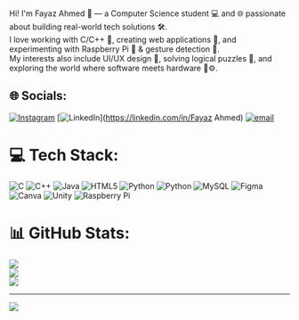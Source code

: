 Hi! I'm Fayaz Ahmed 👋 — a Computer Science student 💻 and  🌐 passionate about building real-world tech solutions 🛠️.<br>
I love working with C/C++ 🧠, creating web applications 🚀, and experimenting with Raspberry Pi 🍓 & gesture detection 🤖.<br>
My interests also include UI/UX design 🎨, solving logical puzzles 🧩, and exploring the world where software meets hardware 🔄⚙️.<br>


## 🌐 Socials:
[![Instagram](https://img.shields.io/badge/Instagram-%23E4405F.svg?logo=Instagram&logoColor=white)](https://instagram.com/fxxaz_exe_) [![LinkedIn](https://img.shields.io/badge/LinkedIn-%230077B5.svg?logo=linkedin&logoColor=white)](https://linkedin.com/in/Fayaz Ahmed) [![email](https://img.shields.io/badge/Email-D14836?logo=gmail&logoColor=white)](mailto:fayazahmedt10e5@gmail.com) 

# 💻 Tech Stack:
![C](https://img.shields.io/badge/c-%2300599C.svg?style=for-the-badge&logo=c&logoColor=white) ![C++](https://img.shields.io/badge/c++-%2300599C.svg?style=for-the-badge&logo=c%2B%2B&logoColor=white) ![Java](https://img.shields.io/badge/java-%23ED8B00.svg?style=for-the-badge&logo=openjdk&logoColor=white) ![HTML5](https://img.shields.io/badge/html5-%23E34F26.svg?style=for-the-badge&logo=html5&logoColor=white) ![Python](https://img.shields.io/badge/python-3670A0?style=for-the-badge&logo=python&logoColor=ffdd54) ![Python](https://img.shields.io/badge/python-3670A0?style=for-the-badge&logo=python&logoColor=ffdd54) ![MySQL](https://img.shields.io/badge/mysql-4479A1.svg?style=for-the-badge&logo=mysql&logoColor=white) ![Figma](https://img.shields.io/badge/figma-%23F24E1E.svg?style=for-the-badge&logo=figma&logoColor=white) ![Canva](https://img.shields.io/badge/Canva-%2300C4CC.svg?style=for-the-badge&logo=Canva&logoColor=white) ![Unity](https://img.shields.io/badge/unity-%23000000.svg?style=for-the-badge&logo=unity&logoColor=white) ![Raspberry Pi](https://img.shields.io/badge/-Raspberry_Pi-C51A4A?style=for-the-badge&logo=Raspberry-Pi)
# 📊 GitHub Stats:
![](https://github-readme-stats.vercel.app/api?username=Fayaz-2007&theme=transparent&hide_border=false&include_all_commits=false&count_private=false)<br/>
![](https://nirzak-streak-stats.vercel.app/?user=Fayaz-2007&theme=transparent&hide_border=false)<br/>
![](https://github-readme-stats.vercel.app/api/top-langs/?username=Fayaz-2007&theme=transparent&hide_border=false&include_all_commits=false&count_private=false&layout=compact)

---
[![](https://visitcount.itsvg.in/api?id=Fayaz-2007&icon=0&color=4)](https://visitcount.itsvg.in)

<!-- Proudly created with GPRM ( https://gprm.itsvg.in ) -->
